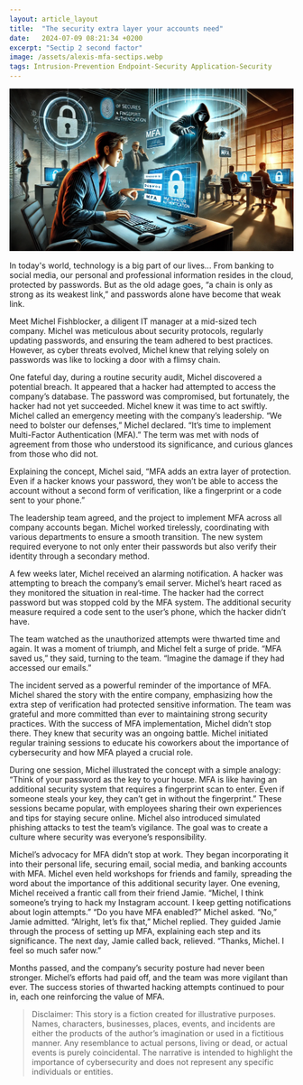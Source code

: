 ```yaml
---
layout: article_layout
title:  "The security extra layer your accounts need"
date:   2024-07-09 08:21:34 +0200
excerpt: "Sectip 2 second factor"
image: /assets/alexis-mfa-sectips.webp
tags: Intrusion-Prevention Endpoint-Security Application-Security
---
```


![Illustrated by our virtual artist, MFA stands as a robust defense mechanism.](/assets/alexis-mfa-sectips.webp)

In today's world, technology is a big part of our lives... From banking to social media, our personal and professional information resides in the cloud, protected by passwords. But as the old adage goes, “a chain is only as strong as its weakest link,” and passwords alone have become that weak link.

Meet Michel Fishblocker, a diligent IT manager at a mid-sized tech company. Michel was meticulous about security protocols, regularly updating passwords, and ensuring the team adhered to best practices. However, as cyber threats evolved, Michel knew that relying solely on passwords was like to locking a door with a flimsy chain.

One fateful day, during a routine security audit, Michel discovered a potential breach. It appeared that a hacker had attempted to access the company’s database. The password was compromised, but fortunately, the hacker had not yet succeeded. Michel knew it was time to act swiftly.
Michel called an emergency meeting with the company’s leadership. “We need to bolster our defenses,” Michel declared. “It’s time to implement Multi-Factor Authentication (MFA).” The term was met with nods of agreement from those who understood its significance, and curious glances from those who did not.

Explaining the concept, Michel said, “MFA adds an extra layer of protection. Even if a hacker knows your password, they won’t be able to access the account without a second form of verification, like a fingerprint or a code sent to your phone.”

The leadership team agreed, and the project to implement MFA across all company accounts began. Michel worked tirelessly, coordinating with various departments to ensure a smooth transition. The new system required everyone to not only enter their passwords but also verify their identity through a secondary method.

A few weeks later, Michel received an alarming notification. A hacker was attempting to breach the company’s email server. Michel’s heart raced as they monitored the situation in real-time. The hacker had the correct password but was stopped cold by the MFA system. The additional security measure required a code sent to the user’s phone, which the hacker didn’t have.

The team watched as the unauthorized attempts were thwarted time and again. It was a moment of triumph, and Michel felt a surge of pride. “MFA saved us,” they said, turning to the team. “Imagine the damage if they had accessed our emails.”

The incident served as a powerful reminder of the importance of MFA. Michel shared the story with the entire company, emphasizing how the extra step of verification had protected sensitive information. The team was grateful and more committed than ever to maintaining strong security practices.
With the success of MFA implementation, Michel didn’t stop there. They knew that security was an ongoing battle. Michel initiated regular training sessions to educate his coworkers about the importance of cybersecurity and how MFA played a crucial role.

During one session, Michel illustrated the concept with a simple analogy: “Think of your password as the key to your house. MFA is like having an additional security system that requires a fingerprint scan to enter. Even if someone steals your key, they can’t get in without the fingerprint.”
These sessions became popular, with employees sharing their own experiences and tips for staying secure online. Michel also introduced simulated phishing attacks to test the team’s vigilance. The goal was to create a culture where security was everyone’s responsibility.

Michel’s advocacy for MFA didn’t stop at work. They began incorporating it into their personal life, securing email, social media, and banking accounts with MFA. Michel even held workshops for friends and family, spreading the word about the importance of this additional security layer.
One evening, Michel received a frantic call from their friend Jamie. “Michel, I think someone’s trying to hack my Instagram account. I keep getting notifications about login attempts.”
“Do you have MFA enabled?” Michel asked.
“No,” Jamie admitted.
“Alright, let’s fix that,” Michel replied. They guided Jamie through the process of setting up MFA, explaining each step and its significance. The next day, Jamie called back, relieved. “Thanks, Michel. I feel so much safer now.”

Months passed, and the company’s security posture had never been stronger. Michel’s efforts had paid off, and the team was more vigilant than ever. The success stories of thwarted hacking attempts continued to pour in, each one reinforcing the value of MFA.

> Disclaimer: This story is a fiction created for illustrative purposes. Names, characters, businesses, places, events, and incidents are either the products of the author’s imagination or used in a fictitious manner. Any resemblance to actual persons, living or dead, or actual events is purely coincidental. The narrative is intended to highlight the importance of cybersecurity and does not represent any specific individuals or entities.